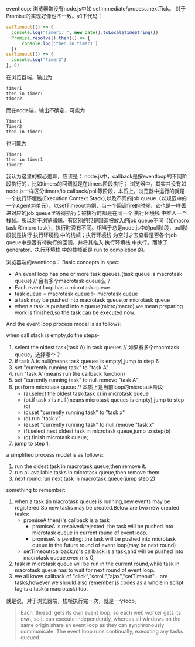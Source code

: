 eventloop:
浏览器端没有node.js中如 setImmediate/process.nextTick。
对于Promise的实现好像也不一致。如下代码：
```javascript
setTimeout(() => {
  console.log("Timer1: ", new Date().toLocaleTimeString())
  Promise.resolve().then(() => {
      console.log('then in timer1')
  })
setTimeout(() => {
  console.log("Timer2")
}, 0)
```
在浏览器端，输出为
```
timer1
then in timer1
timer2
```
而在node端，输出不确定，可能为
```
Timer1
Timer2
then in timer1
```
也可能为
```
Timer1
then in timer1
Timer2
```

我认为这里的核心差异，应该是：
node.js中，callback是按eventloop的不同阶段执行的，比如timers的回调就是在timers阶段执行；
浏览器中，其实并没有如node.js一样区分timers/io callback/poll等阶段，本质上，浏览器中运行的就是 一个执行环境栈(Execution Context Stack),以及不同的job queue（以规范中的一个Agent为单元）。以setTimeout为例，当一个回调fire的时候，它也是一样丢进对应的job queue里等待执行；被执行时都是在同一个 执行环境栈 中推入一个栈帧。所以对于浏览器端，有区别的只是回调被放入的job queue不同（如macro task 和micro task），执行时没有不同。相当于总是node.js中的poll阶段，poll阶段就是执行 执行环境栈 中的栈帧；执行环境栈 为空时才去查看是否各个job queue中是否有待执行的回调，并将其推入 执行环境栈 中执行。而除了generator，执行环境栈 中的栈帧都是 run to completion 的。



浏览器端的eventloop：
Basic concepts in spec:

- An event loop has one or more task queues.(task queue is macrotask queue) // 会有多个macrotask queue么？
- Each event loop has a microtask queue.
- task queue = macrotask queue != microtask queue
- a task may be pushed into macrotask queue,or microtask queue
- when a task is pushed into a queue(micro/macro),we mean preparing work is finished,so the task can be executed now.

And the event loop process model is as follows:

when call stack is empty,do the steps-

1. select the oldest task(task A) in task queues // 如果有多个macrotask queue，选择哪个？
2. if task A is null(means task queues is empty),jump to step 6
3. set "currently running task" to "task A"
4. run "task A"(means run the callback function)
5. set "currently running task" to null,remove "task A"
6. perform microtask queue // 本质上是当前loop的microtask阶段
   - (a).select the oldest task(task x) in microtask queue
   - (b).if task x is null(means microtask queues is empty),jump to step (g)
   - (c).set "currently running task" to "task x"
   - (d).run "task x"
   - (e).set "currently running task" to null,remove "task x"
   - (f).select next oldest task in microtask queue,jump to step(b)
   - (g).finish microtask queue;
7. jump to step 1.

a simplified process model is as follows:

1. run the oldest task in macrotask queue,then remove it.
2. run all available tasks in microtask queue,then remove them.
3. next round:run next task in macrotask queue(jump step 2)

something to remember:

1. when a task (in macrotask queue) is running,new events may be registered.So new tasks may be created.Below are two new created tasks:
   - promiseA.then()'s callback is a task
     - promiseA is resolved/rejected:  the task will be pushed into microtask queue in current round of event loop.
     - promiseA is pending:  the task will be pushed into microtask queue in the future round of event loop(may be next round)
   - setTimeout(callback,n)'s callback is a task,and will be pushed into macrotask queue,even n is 0;
2. task in microtask queue will be run in the current round,while task in macrotask queue has to wait for next round of event loop.
3. we all know callback of "click","scroll","ajax","setTimeout"... are tasks,however we should also remember js codes as a whole in script tag is a task(a macrotask) too.


就是说，对于浏览器端，栈帧执行完一次，就是一个loop。
> Each 'thread' gets its own event loop, so each web worker gets its own, so it can execute independently, whereas all windows on the same origin share an event loop as they can synchronously communicate. The event loop runs continually, executing any tasks queued. 